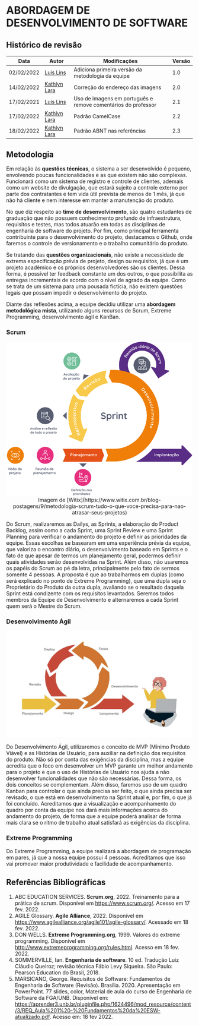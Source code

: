 # ABORDAGEM DE DESENVOLVIMENTO DE SOFTWARE

## Histórico de revisão

| Data       | Autor                                        | Modificações                      | Versão |
| ---------- | -------------------------------------------- | --------------------------------- | ------ |
| 02/02/2022 | [Luís Lins](https://github.com/luisgaboardi) | Adiciona primeira versão da metodologia da equipe | 1.0    |
| 14/02/2022 | [Kathlyn Lara](https://github.com/klmurussi) | Correção do endereço das imagens | 2.0 |
| 17/02/2021 | [Luís Lins](https://github.com/luisgaboardi) | Uso de imagens em português e remove comentários do professor | 2.1 |
| 17/02/2022 | [Kathlyn Lara](https://github.com/klmurussi) | Padrão CamelCase | 2.2 |
| 18/02/2022 | [Kathlyn Lara](https://github.com/klmurussi) | Padrão ABNT nas referências| 2.3 |

## Metodologia
Em relação às **questões técnicas**, o sistema a ser desenvolvido é pequeno, envolvendo poucas funcionalidades e as que existem não são complexas. Funcionará como um sistema de registro e controle de clientes, ademais como um website de divulgação, que estará sujeito a controle externo por parte dos contratantes e tem vida útil prevista de menos de 1 mês, já que não há cliente e nem interesse em manter a manutenção do produto.

No que diz respeito ao **time de desenvolvimento**, são quatro estudantes de graduação que não possuem conhecimento profundo de infraestrutura,  requisitos e testes, mas todos atuarão em todas as disciplinas de engenharia de software do projeto. Por fim, como principal ferramenta contribuinte para o desenvolvimento do projeto, destacamos o Github, onde faremos o controle de versionamento e o trabalho comunitário do produto.

Se tratando das **questões organizacionais**, não existe a necessidade de extrema especificação prévia de projeto, design ou requisitos, já que é um projeto acadêmico e os próprios desenvolvedores são os clientes. Dessa forma, é possível ter feedback constante um dos outros, o que possibilita as entregas incrementais de acordo com o nível de agrado da equipe. Como se trata de um sistema para uma pousada fictícia, não existem questões legais que possam impedir o desenvolvimento do projeto.

Diante das reflexões acima, a equipe decidiu utilizar uma **abordagem metodológica mista**, utilizando alguns recursos de Scrum, Extreme Programming, desenvolvimento ágil e KanBan.

### Scrum

<div align="center">
  <img src="../../images/scrum.png" alt="Scrum" width="500" >
</div>

<center>Imagem de [Witix](https://www.witix.com.br/blog-postagens/9/metodologia-scrum-tudo-o-que-voce-precisa-para-nao-atrasar-seus-projetos)</center>

Do Scrum, realizaremos as Dailys, as Sprints, a elaboração do Product Backlog, assim como a cada Sprint, uma Sprint Review e uma Sprint Planning para verificar o andamento do projeto e definir as prioridades da equipe. Essas escolhas se basearam em uma experiência prévia da equipe, que valoriza o encontro diário, o desenvolvimento baseado em Sprints e o fato de que apesar de termos um planejamento geral, podermos definir quais atividades serão desenvolvidas na Sprint. Além disso, não usaremos os papéis do Scrum ao pé da letra, principalmente pelo fato de sermos somente 4 pessoas. A proposta é que ao trabalharmos em duplas (como será explicado no ponto de Extreme Programming), que uma dupla seja o Proprietário do Produto da outra dupla, avaliando se o resultado daquela Sprint está condizente com os requisitos levantados. Seremos todos membros da Equipe de Desenvolvimento e alternaremos a cada Sprint quem será o Mestre do Scrum.

### Desenvolvimento Ágil

<div align="center">
  <img src="../../images/agile-development.png" alt="Desenvolvimento Ágil" width="500" >
</div>

Do Desenvolvimento Ágil, utilizaremos o conceito de MVP (Mínimo Produto Viável) e as Histórias de Usuário, para auxiliar na definição dos requisitos do produto. Não só por conta das exigências da disciplina, mas a equipe acredita que o foco em desenvolver um MVP garante um melhor andamento para o projeto e que o uso de Histórias de Usuário nos ajuda a não desenvolver funcionalidades que não são necessárias. Dessa forma, os dois conceitos se complementam. Além disso, faremos uso de um quadro Kanban para controlar o que ainda precisa ser feito, o que ainda precisa ser revisado, o que está em desenvolvimento na Sprint atual e, por fim, o que já foi concluído. Acreditamos que a visualização e acompanhamento do quadro por conta da equipe nos dará mais informações acerca do andamento do projeto, de forma que a equipe poderá analisar de forma mais clara se o ritmo de trabalho atual satisfará as exigências da disciplina.

### Extreme Programming
Do Extreme Programming, a equipe realizará a abordagem de programação em pares, já que a nossa equipe possui 4 pessoas. Acreditamos que isso vai promover maior produtividade e facilidade de acompanhamento.

## Referências Bibliográficas
1. ABC EDUCATION SERVICES. **Scrum.org**, 2022. Treinamento para a prática de scrum. Disponível em https://www.scrum.org/. Acesso em 17 fev. 2022.
2. AGILE Glossary. **Agile Alliance**, 2022. Disponível em https://www.agilealliance.org/agile101/agile-glossary/. Acessado em 18 fev. 2022.
3. DON WELLS. **Extreme Programming.org**, 1999. Valores do extreme programming. Disponível em http://www.extremeprogramming.org/rules.html. Acesso em 18 fev. 2022.
4. SOMMERVILLE, Ian. **Engenharia de software**. 10 ed. Tradução Luiz Cláudio Queiroz; revisão técnica Fábio Levy Siqueira. São Paulo: Pearson Education do Brasil, 2018.
5. MARSICANO, George. Requisitos de Software: Fundamentos de Engenharia de Software (Revisão). Brasília. 2020. Apresentação em PowerPoint. 77 slides, color, Material de aula do curso de Engenharia de Software da FGA/UNB. Disponível em: https://aprender3.unb.br/pluginfile.php/1624496/mod_resource/content/3/REQ_Aula%201%20-%20Fundamentos%20da%20ESW-atualizado.pdf. Acesso em: 18 fev 2022.
